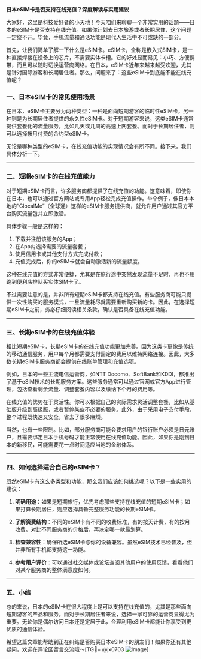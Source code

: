 **日本eSIM卡是否支持在线充值？深度解读与实用建议**

大家好，这里是科技爱好者的小天地！今天咱们来聊聊一个非常实用的话题——日本的eSIM卡是否支持在线充值。如果你计划去日本旅游或者长期居住，这个问题一定绕不开。毕竟，手机流量和通话功能是现代人生活中不可或缺的一部分。

首先，让我们简单了解一下什么是eSIM卡。eSIM卡，全称是嵌入式SIM卡，是一种直接焊接在设备上的芯片，不需要实体卡槽。它的好处显而易见：小巧、方便携带，而且可以随时切换运营商网络。在日本，eSIM卡近年来越来越受欢迎，尤其是针对国际游客和长期居住者。那么，问题来了：这些eSIM卡到底能不能在线充值呢？

### 一、日本eSIM卡的常见使用场景

在日本，eSIM卡主要分为两种类型：一种是面向短期游客的临时性eSIM卡，另一种则是为长期居住者提供的永久性eSIM卡。对于短期游客来说，这类eSIM卡通常提供套餐化的流量服务，比如几天或几周的高速上网套餐。而对于长期居住者，则可以选择按月付费的合约型eSIM卡。

无论是哪种类型的eSIM卡，在线充值功能的实现情况会有所不同。接下来，我们具体分析一下。

---

### 二、短期eSIM卡的在线充值能力

对于短期eSIM卡而言，许多服务商都提供了在线充值的功能。这意味着，即使你在日本，也可以通过官方网站或专用App轻松完成充值操作。举个例子，像日本本地的“GlocalMe”（全球通）这样的eSIM卡服务提供商，就允许用户通过其官方平台购买流量包并立即激活。

具体步骤一般是这样的：
1. 下载并注册该服务的App；
2. 在App内选择需要的流量套餐；
3. 使用信用卡或其他支付方式完成付款；
4. 充值完成后，你的eSIM卡就会自动激活新的流量额度。

这种在线充值的方式非常便捷，尤其是在旅行途中突然发现流量不足时，再也不用跑到便利店排队买实体SIM卡了。

不过需要注意的是，并非所有短期eSIM卡都支持在线充值。有些服务商可能只提供一次性购买的服务模式，一旦流量耗尽就需要重新购买新的卡。因此，在选择短期eSIM卡之前，务必仔细阅读相关条款，确认是否具备在线充值功能。

---

### 三、长期eSIM卡的在线充值体验

相比短期eSIM卡，长期eSIM卡的在线充值功能更加完善。因为这类卡更像是传统的移动通信服务，用户每个月都需要支付固定的费用以维持网络连接。因此，大多数长期eSIM卡服务商都会提供在线账单管理和充值选项。

例如，日本的一些主流电信运营商，如NTT Docomo、SoftBank和KDDI，都推出了基于eSIM技术的长期服务方案。这些服务通常可以通过官网或官方App进行管理，包括查看剩余流量、调整套餐内容以及缴纳下个月的费用等。

在线充值的优势在于灵活性。你可以根据自己的实际需求灵活调整套餐，比如从基础版升级到高级版，或者暂停某些不必要的服务。此外，由于采用电子支付手段，整个过程既快速又安全，省去了很多麻烦。

当然，也有一些限制。比如，部分服务商可能会要求用户的银行账户必须是日元账户，且需要绑定日本手机号码才能正常使用在线充值功能。因此，如果你是刚到日本的新移民，可能需要花一点时间适应当地的金融体系。

---

### 四、如何选择适合自己的eSIM卡？

既然eSIM卡有这么多类型和功能，那么我们应该如何挑选呢？以下是一些实用的建议：

1. **明确用途**：如果是短期旅行，优先考虑那些支持在线充值的短期eSIM卡；如果打算长期居住，则应选择具备完整服务功能的长期eSIM卡。
   
2. **了解资费结构**：不同的eSIM卡有不同的收费标准，有的按天计费，有的按月收费。对比不同服务商的价格后，再决定哪一款最划算。

3. **检查兼容性**：确保所选eSIM卡与你的设备兼容。虽然eSIM技术已经普及，但并非所有手机都支持这一功能。

4. **参考用户评价**：可以通过社交媒体或论坛查阅其他用户的使用反馈，看看他们对某个服务商的整体满意度如何。

---

### 五、小结

总的来说，日本的eSIM卡在很大程度上是可以支持在线充值的，尤其是那些面向短期游客的产品和服务。而对于长期居住者来说，选择一家可靠的运营商显得尤为重要。无论你是偶尔访问日本还是定居于此，合理利用eSIM卡都能让你享受到更优质的通信体验。

希望这篇文章能帮助到正在纠结是否购买日本eSIM卡的朋友们！如果你还有其他疑问，欢迎在评论区留言交流哦～[TG💪+ @jx0703 ![Image](https://github.com/user-attachments/assets/dbca1d08-cadb-493c-b0ec-ad6f7a83f270)]